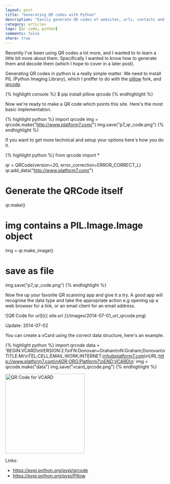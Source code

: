 ```yaml
---
layout: post
title: "Generating QR codes with Python"
description: "Easily generate QR codes of websites, urls, contacts and more with python"
category: articles
tags: [qr code, python]
comments: false
share: true
---
```


Recently I've been using QR codes a lot more, and I wanted to to learn a little bit more about them.  Specifically I wanted to know how to generate them and decode them (which I hope to cover in a later post). 

Generating QR codes in python is a really simple matter. We need to install PIL (Python Imaging Library), which I preffer to  do with the [pillow](https://pypi.python.org/pypi/Pillow) fork, and [qrcode](https://pypi.python.org/pypi/qrcode).

{% highlight console %}
$ pip install pillow qrcode
{% endhighlight %}


Now we're ready to make a QR code which points this site. Here's the most basic implementation.

{% highlight python %}
import qrcode
img = qrcode.make("http://www.platform7.com/")
img.save("p7_qr_code.png")
{% endhighlight %}


If you want to get more technical and setup your options here's how you do it.

{% highlight python %}
from qrcode import *

qr = QRCode(version=20, error_correction=ERROR_CORRECT_L)
qr.add_data("http://www.platform7.com/")

# Generate the QRCode itself
qr.make() 

# img contains a PIL.Image.Image object
img = qr.make_image()

# save as file
img.save("p7_qr_code.png")
{% endhighlight %}

Now fire up your favorite QR scanning app and give it a try.  A good app will recognise the data type and take the appropriate action e.g opening up a web browser for a link, or an email client for an email address.

![QR Code for url]({{ site.url }}/images/2014-07-01_url_qrcode.png)

Update: 2014-07-02

You can create a vCard using the correct data structure, here's an example.

{% highlight python %}
import qrcode
data = 'BEGIN:VCARD\nVERSION:2.1\nFN:Donovan+Graham\nN:Graham;Donovan\nTITLE:Mr\nTEL;CELL;EMAIL;WORK;INTERNET:info@platform7.com\nURL:http://www.platform7.com\nADR;ORG:Platform7\nEND:VCARD\n'
img = qrcode.make("data")
img.save("vcard_qrcode.png")
{% endhighlight %}

<img src="{{ site.url }}/images/2014-07-01_vcard_qrcode.png" width="250" height="250" alt="QR Code for VCARD" />

Links:

* <https://pypi.python.org/pypi/qrcode>
* <https://pypi.python.org/pypi/Pillow>



